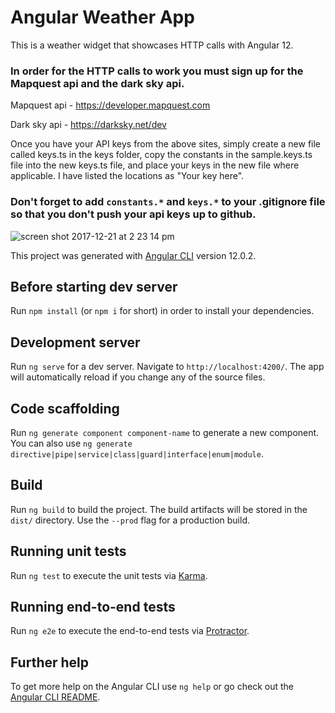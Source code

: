 # Angular Weather App
This is a weather widget that showcases HTTP calls with Angular 12.

### In order for the HTTP calls to work you must sign up for the Mapquest api and the dark sky api.

Mapquest api - https://developer.mapquest.com

Dark sky api - https://darksky.net/dev

Once you have your API keys from the above sites, simply create a new file called keys.ts in the keys folder, copy the constants in the sample.keys.ts file into the new keys.ts file, and place your keys in the new file where applicable. I have listed the locations as "Your key here".

### Don't forget to add `constants.*` and `keys.*` to your .gitignore file so that you don't push your api keys up to github.



![screen shot 2017-12-21 at 2 23 14 pm](https://user-images.githubusercontent.com/10776779/34275689-a5db4b1c-e65b-11e7-9aae-cd98058cc537.png)

This project was generated with [Angular CLI](https://github.com/angular/angular-cli) version 12.0.2.

## Before starting dev server

Run `npm install` (or `npm i` for short) in order to install your dependencies.
## Development server

Run `ng serve` for a dev server. Navigate to `http://localhost:4200/`. The app will automatically reload if you change any of the source files.

## Code scaffolding

Run `ng generate component component-name` to generate a new component. You can also use `ng generate directive|pipe|service|class|guard|interface|enum|module`.

## Build

Run `ng build` to build the project. The build artifacts will be stored in the `dist/` directory. Use the `--prod` flag for a production build.

## Running unit tests

Run `ng test` to execute the unit tests via [Karma](https://karma-runner.github.io).

## Running end-to-end tests

Run `ng e2e` to execute the end-to-end tests via [Protractor](http://www.protractortest.org/).

## Further help

To get more help on the Angular CLI use `ng help` or go check out the [Angular CLI README](https://github.com/angular/angular-cli/blob/master/README.md).
